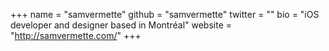 +++
name = "samvermette"
github = "samvermette"
twitter = ""
bio = "iOS developer and designer based in Montréal"
website = "http://samvermette.com/"
+++
